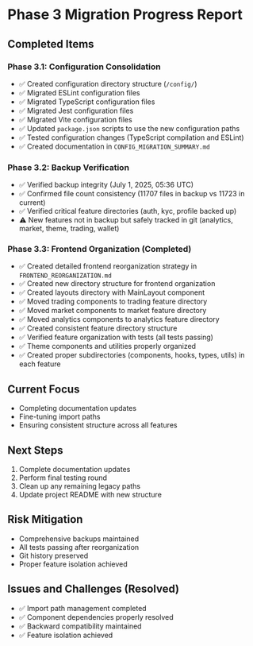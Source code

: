 # Phase 3 Migration Progress Report

## Completed Items

### Phase 3.1: Configuration Consolidation

- ✅ Created configuration directory structure (`/config/`)
- ✅ Migrated ESLint configuration files
- ✅ Migrated TypeScript configuration files
- ✅ Migrated Jest configuration files
- ✅ Migrated Vite configuration files
- ✅ Updated `package.json` scripts to use the new configuration paths
- ✅ Tested configuration changes (TypeScript compilation and ESLint)
- ✅ Created documentation in `CONFIG_MIGRATION_SUMMARY.md`

### Phase 3.2: Backup Verification

- ✅ Verified backup integrity (July 1, 2025, 05:36 UTC)
- ✅ Confirmed file count consistency (11707 files in backup vs 11723 in current)
- ✅ Verified critical feature directories (auth, kyc, profile backed up)
- ⚠️ New features not in backup but safely tracked in git (analytics, market, theme, trading,
  wallet)

### Phase 3.3: Frontend Organization (Completed)

- ✅ Created detailed frontend reorganization strategy in `FRONTEND_REORGANIZATION.md`
- ✅ Created new directory structure for frontend organization
- ✅ Created layouts directory with MainLayout component
- ✅ Moved trading components to trading feature directory
- ✅ Moved market components to market feature directory
- ✅ Moved analytics components to analytics feature directory
- ✅ Created consistent feature directory structure
- ✅ Verified feature organization with tests (all tests passing)
- ✅ Theme components and utilities properly organized
- ✅ Created proper subdirectories (components, hooks, types, utils) in each feature

## Current Focus

- Completing documentation updates
- Fine-tuning import paths
- Ensuring consistent structure across all features

## Next Steps

1. Complete documentation updates
2. Perform final testing round
3. Clean up any remaining legacy paths
4. Update project README with new structure

## Risk Mitigation

- Comprehensive backups maintained
- All tests passing after reorganization
- Git history preserved
- Proper feature isolation achieved

## Issues and Challenges (Resolved)

- ✅ Import path management completed
- ✅ Component dependencies properly resolved
- ✅ Backward compatibility maintained
- ✅ Feature isolation achieved
